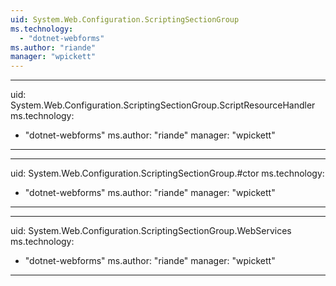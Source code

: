 ```yaml
---
uid: System.Web.Configuration.ScriptingSectionGroup
ms.technology: 
  - "dotnet-webforms"
ms.author: "riande"
manager: "wpickett"
---
```


---
uid: System.Web.Configuration.ScriptingSectionGroup.ScriptResourceHandler
ms.technology: 
  - "dotnet-webforms"
ms.author: "riande"
manager: "wpickett"
---

---
uid: System.Web.Configuration.ScriptingSectionGroup.#ctor
ms.technology: 
  - "dotnet-webforms"
ms.author: "riande"
manager: "wpickett"
---

---
uid: System.Web.Configuration.ScriptingSectionGroup.WebServices
ms.technology: 
  - "dotnet-webforms"
ms.author: "riande"
manager: "wpickett"
---
